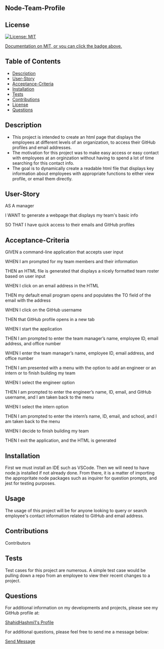 # <Node-Team-Profile>

## Node-Team-Profile

## License

[![License: MIT](https://img.shields.io/badge/License-MIT-yellow.svg)](https://opensource.org/licenses/MIT)

<p><a href="https://opensource.org/licenses/MIT">Documentation on MIT, or you can click the badge above.</a><p>

  ## Table of Contents

  - [Description](#description)
  - [User-Story](User-Story)
  - [Acceptance-Criteria](#Acceptance-Criteria)
  - [Installation](#installation)
  - [Tests](#tests)
  - [Contributions](#contributions)
  - [License](#license)
  - [Questions](#questions)

  ## Description

  <ul>
  <li> This project is intended to create an html page that displays the employees at different levels of an organization, to access their GitHub profiles and email addresses. </li>
  <li> The motivation for this project was to make easy access or easy contact with employees at an orginzation without having to spend  a lot of time searching for this contact info. </li>
  <li> The goal is to dynamically create a readable html file that displays key information about employees with appropriate functions to either view profile, or email them directly. </li>
  </ul>

  ## User-Story

AS A manager
<p>I WANT to generate a webpage that displays my team's basic info</p>
<p>SO THAT I have quick access to their emails and GitHub profiles</p>

  ## Acceptance-Criteria

GIVEN a command-line application that accepts user input
<p>WHEN I am prompted for my team members and their information</p>
<p>THEN an HTML file is generated that displays a nicely formatted team roster based on user input</p>
<p>WHEN I click on an email address in the HTML</p>
<p>THEN my default email program opens and populates the TO field of the email with the address</p>
<p>WHEN I click on the GitHub username</p>
<p>THEN that GitHub profile opens in a new tab</p>
<p>WHEN I start the application</p>
<p>THEN I am prompted to enter the team manager’s name, employee ID, email address, and office number</p>
<p>WHEN I enter the team manager’s name, employee ID, email address, and office number</p>
<p>THEN I am presented with a menu with the option to add an engineer or an intern or to finish building my team</p>
<p>WHEN I select the engineer option</p>
<p>THEN I am prompted to enter the engineer’s name, ID, email, and GitHub username, and I am taken back to the menu</p>
<p>WHEN I select the intern option</p>
<p>THEN I am prompted to enter the intern’s name, ID, email, and school, and I am taken back to the menu</p>
<p>WHEN I decide to finish building my team</p>
<p>THEN I exit the application, and the HTML is generated</p>
  
  ## Installation
  First we must install an IDE such as VSCode. Then we will need to have node.js installed if not already done. From there, it is a matter of importing the appropritate node packages such as inquirer for question prompts, and jest for testing purposes. 

  ## Usage
  <p>The usage of this project will be for anyone looking to query or search employee's contact information related to GitHub and email address. </p>

  ## Contributions
  <p>Contributors</p>

  ## Tests
  <p>Test cases for this project are numerous. A simple test case would be pulling down a repo from an employee to view their recent changes to a project.</p>

  ## Questions

  For additional information on my developments and projects, please see my GitHub profile at:
  <p><a href="https://www.github.com/ShahidHashmi1">ShahidHashmi1's Profile</a></p>
  For additional questions, please feel free to send me a message below:
  <p><a href="mailto: hashmi.pgh@gmail.com">Send Message</a></p>
  